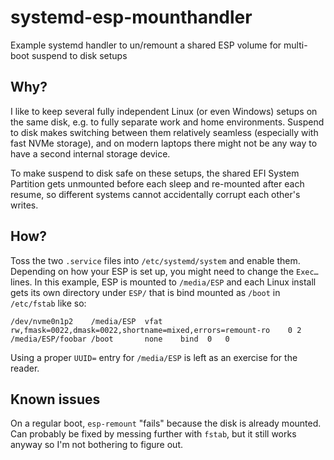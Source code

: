 # systemd-esp-mounthandler
Example systemd handler to un/remount a shared ESP volume for multi-boot suspend to disk setups

## Why?

I like to keep several fully independent Linux (or even Windows) setups on the same disk, e.g. to fully separate work and home environments. Suspend to disk makes switching between them relatively seamless (especially with fast NVMe storage), and on modern laptops there might not be any way to have a second internal storage device.

To make suspend to disk safe on these setups, the shared EFI System Partition gets unmounted before each sleep and re-mounted after each resume, so different systems cannot accidentally corrupt each other's writes.

## How?

Toss the two `.service` files into `/etc/systemd/system` and enable them. Depending on how your ESP is set up, you might need to change the `Exec…` lines. In this example, ESP is mounted to `/media/ESP` and each Linux install gets its own directory under `ESP/` that is bind mounted as `/boot` in `/etc/fstab` like so:

```fstab
/dev/nvme0n1p2    /media/ESP  vfat    rw,fmask=0022,dmask=0022,shortname=mixed,errors=remount-ro	0 2
/media/ESP/foobar /boot       none    bind	0	0
```

Using a proper `UUID=` entry for `/media/ESP` is left as an exercise for the reader.

## Known issues

On a regular boot, `esp-remount` "fails" because the disk is already mounted. Can probably be fixed by messing further with `fstab`, but it still works anyway so I'm not bothering to figure out.
